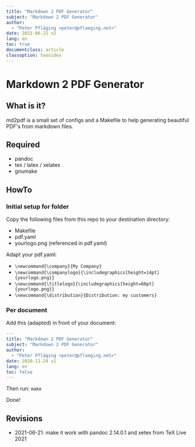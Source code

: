 ```yaml
---
title: "Markdown 2 PDF Generator"
subject: "Markdown 2 PDF Generator"
author:
  - "Peter Pfläging <peter@pflaeging.net>"
date: 2021-06-21 v2
lang: en
toc: true
documentclass: article
classoption: twosides
---
```

# Markdown 2 PDF Generator

## What is it?

md2pdf is a small set of configs and a Makefile to help generating beautiful PDF's from markdown files.

## Required

- pandoc
- tex / latex / xelatex
- gnumake

## HowTo

### Initial setup for folder

Copy the following files from this repo to your destination directory:

- Makefile
- pdf.yaml
- yourlogo.png (referenced in pdf.yaml)

Adapt your pdf.yaml:

- `\newcommand{\company}{My Company}`
- `\newcommand{\companylogo}{\includegraphics[height=14pt]{yourlogo.png}}`
- `\newcommand{\titlelogo}{\includegraphics[height=60pt]{yourlogo.png}}`
- `\newcommand{\distribution}{Distribution: my customers}`

### Per document

Add this (adapted) in front of your document:

```yaml
---
title: "Markdown 2 PDF Generator"
subject: "Markdown 2 PDF Generator"
author:
  - "Peter Pfläging <peter@pflaeging.net>"
date: 2020-11-24 v1
lang: en
toc: false
---
```

Then run: `make`

Done!

## Revisions

- 2021-06-21: make it work with pandoc 2.14.0.1 and xetex from TeX Live 2021